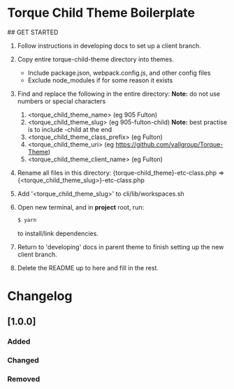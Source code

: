# Torque Child Theme Boilerplate

## GET STARTED

1. Follow instructions in developing docs to set up a client branch.

2. Copy entire torque-child-theme directory into themes.

   - Include package.json, webpack.config.js, and other config files
   - Exclude node_modules if for some reason it exists

3. Find and replace the following in the entire directory: **Note:** do not use numbers or special characters

   1. <torque_child_theme_name> (eg 905 Fulton)
   2. <torque_child_theme_slug> (eg 905-fulton-child) **Note:** best practise is to include -child at the end
   3. <torque_child_theme_class_prefix> (eg Fulton)
   4. <torque_child_theme_uri> (eg https://github.com/vallgroup/Torque-Theme)
   5. <torque_child_theme_client_name> (eg Fulton)

4. Rename all files in this directory: {torque-child_theme}-etc-class.php => {<torque_child_theme_slug>}-etc-class.php

5. Add '<torque_child_theme_slug>' to cli/lib/workspaces.sh

6. Open new terminal, and in **project** root, run:

   ```sh
   $ yarn
   ```

   to install/link dependencies.

7. Return to 'developing' docs in parent theme to finish setting up the new client branch.

8. Delete the README up to here and fill in the rest.

# Changelog

## [1.0.0]

### Added

### Changed

### Removed
